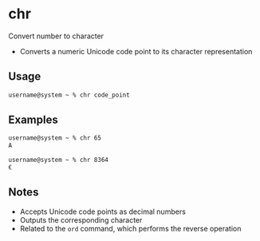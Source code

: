 # chr

Convert number to character

- Converts a numeric Unicode code point to its character representation

## Usage

```txt
username@system ~ % chr code_point
```

## Examples

```txt
username@system ~ % chr 65
A

username@system ~ % chr 8364
€
```

## Notes

- Accepts Unicode code points as decimal numbers
- Outputs the corresponding character
- Related to the `ord` command, which performs the reverse operation
